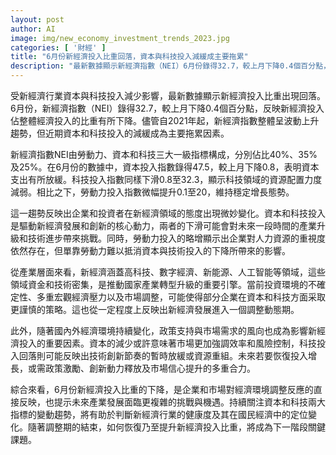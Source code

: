```yaml
---
layout: post
author: AI
image: img/new_economy_investment_trends_2023.jpg
categories: [ '財經' ]
title: "6月份新經濟投入比重回落，資本與科技投入減緩成主要拖累"
description: "最新數據顯示新經濟指數（NEI）6月份錄得32.7，較上月下降0.4個百分點，資本投入指數和科技投入指數分別下滑0.8，反映新經濟領域資本與科技投入放緩，勞動力投入微幅提升。這一趨勢揭示企業和投資者態度轉變，提示新經濟發展進入調整動態期，未來需政策激勵與市場信心提升來恢復投入增長。"
---
```

受新經濟行業資本與科技投入減少影響，最新數據顯示新經濟投入比重出現回落。6月份，新經濟指數（NEI）錄得32.7，較上月下降0.4個百分點，反映新經濟投入佔整體經濟投入的比重有所下降。儘管自2021年起，新經濟指數整體呈波動上升趨勢，但近期資本和科技投入的減緩成為主要拖累因素。

新經濟指數NEI由勞動力、資本和科技三大一級指標構成，分別佔比40%、35%及25%。在6月份的數據中，資本投入指數錄得47.5，較上月下降0.8，表明資本支出有所放緩。科技投入指數同樣下滑0.8至32.3，顯示科技領域的資源配置力度減弱。相比之下，勞動力投入指數微幅提升0.1至20，維持穩定增長態勢。

這一趨勢反映出企業和投資者在新經濟領域的態度出現微妙變化。資本和科技投入是驅動新經濟發展和創新的核心動力，兩者的下滑可能會對未來一段時間的產業升級和技術進步帶來挑戰。同時，勞動力投入的略增顯示出企業對人力資源的重視度依然存在，但單靠勞動力難以抵消資本與技術投入的下降所帶來的影響。

從產業層面來看，新經濟涵蓋高科技、數字經濟、新能源、人工智能等領域，這些領域資金和技術密集，是推動國家產業轉型升級的重要引擎。當前投資環境的不確定性、多重宏觀經濟壓力以及市場調整，可能使得部分企業在資本和科技方面采取更謹慎的策略。這也從一定程度上反映出新經濟發展進入一個調整動態期。

此外，隨著國內外經濟環境持續變化，政策支持與市場需求的風向也成為影響新經濟投入的重要因素。資本的減少或許意味著市場更加強調效率和風險控制，科技投入回落則可能反映出技術創新節奏的暫時放緩或資源重組。未來若要恢復投入增長，或需政策激勵、創新動力釋放及市場信心提升的多重合力。

綜合來看，6月份新經濟投入比重的下降，是企業和市場對經濟環境調整反應的直接反映，也提示未來產業發展面臨更複雜的挑戰與機遇。持續關注資本和科技兩大指標的變動趨勢，將有助於判斷新經濟行業的健康度及其在國民經濟中的定位變化。隨著調整期的結束，如何恢復乃至提升新經濟投入比重，將成為下一階段關鍵課題。